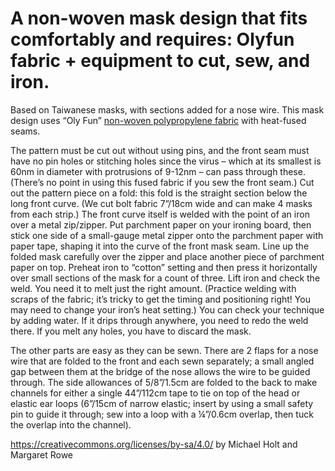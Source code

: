 # A non-woven mask design that fits comfortably and requires: Olyfun fabric + equipment to cut, sew, and iron.

Based on Taiwanese masks, with sections added for a nose wire. This mask design uses  “Oly Fun” <a href="https://makermask.org/materials/"> non-woven polypropylene fabric</a> with heat-fused seams.

The pattern must be cut out without using pins, and the front seam must have no pin holes or stitching holes since the virus – which at its smallest is 60nm in diameter with protrusions of 9-12nm – can pass through these. (There’s no point in using this fused fabric if you sew the front seam.)
Cut out the pattern piece on a fold: this fold is the straight section below the long front curve. (We cut bolt fabric 7”/18cm wide and can make 4 masks from each strip.)
The front curve itself is welded with the point of an iron over a metal zip/zipper. Put parchment paper on your ironing board, then stick one side of a small-gauge metal zipper onto the parchment paper with paper tape, shaping it into the curve of the front mask seam. Line up the folded mask carefully over the zipper and place another piece of parchment paper on top. Preheat iron to “cotton” setting and then press it horizontally over small sections of the mask for a count of three. Lift iron and check the weld. You need it to melt just the right amount. (Practice welding with scraps of the fabric; it’s tricky to get the timing and positioning right! You may need to change your iron’s heat setting.) You can check your technique by adding water. If it drips through anywhere, you need to redo the weld there. If you melt any holes, you have to discard the mask.

The other parts are easy as they can be sewn. There are 2 flaps for a nose wire that are folded to the front and each sewn separately; a small angled gap between them at the bridge of the nose allows the wire to be guided through. The side allowances of 5/8”/1.5cm are folded to the back to make channels for either a single 44”/112cm tape to tie on top of the head or elastic ear loops (6”/15cm of narrow elastic; insert by using a small safety pin to guide it through; sew into a loop with a ¼”/0.6cm overlap, then tuck the overlap into the channel).  

https://creativecommons.org/licenses/by-sa/4.0/
 by Michael Holt and Margaret Rowe
